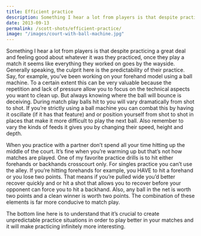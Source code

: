 ```yaml
---
title: Efficient practice
description: Something I hear a lot from players is that despite practicing a great deal and feeling good about whatever it was they practiced, once they play a match it seems like everything they worked on goes by the wayside...
date: 2013-09-13
permalink: /scott-shots/efficient-practice/
image: "/images/court-with-ball-machine.jpg"
---
```


Something I hear a lot from players is that despite practicing a great deal and feeling good about whatever it was they practiced, once they play a match it seems like everything they worked on goes by the wayside. Generally speaking, the culprit here is the predictability of their practice. Say, for example, you’ve been working on your forehand model using a ball machine. To a certain extent this can be very valuable because the repetition and lack of pressure allow you to focus on the technical aspects you want to clean up. But always knowing where the ball will bounce is deceiving. During match play balls hit to you will vary dramatically from shot to shot. If you’re strictly using a ball machine you can combat this by having it oscillate (if it has that feature) and or position yourself from shot to shot in places that make it more difficult to play the next ball. Also remember to vary the kinds of feeds it gives you by changing their speed, height and depth.

When you practice with a partner don’t spend all your time hitting up the middle of the court. It’s fine when you’re warming up but that’s not how matches are played. One of my favorite practice drills is to hit either forehands or backhands crosscourt only. For singles practice you can’t use the alley. If you’re hitting forehands for example, you HAVE to hit a forehand or you lose two points. That means if you’re pulled wide you’d better recover quickly and or hit a shot that allows you to recover before your opponent can force you to hit a backhand. Also, any ball in the net is worth two points and a clean winner is worth two points. The combination of these elements is far more conducive to match play.

The bottom line here is to understand that it’s crucial to create unpredictable practice situations in order to play better in your matches and it will make practicing infinitely more interesting.
